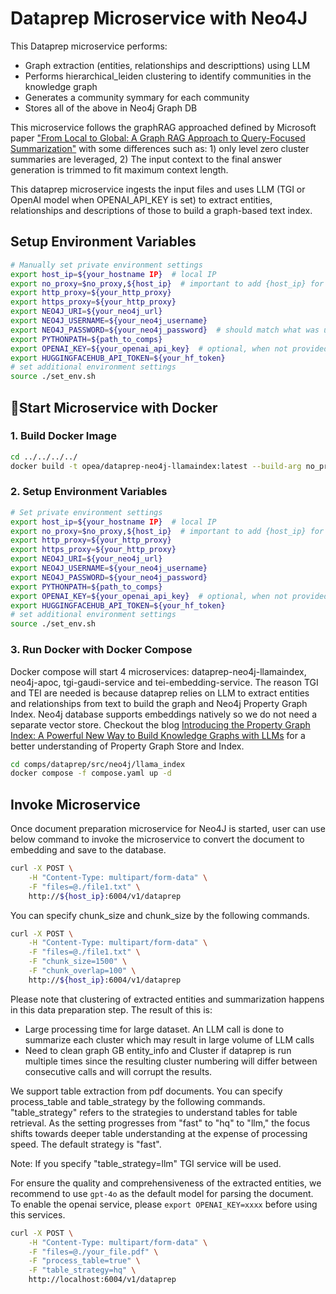 # Dataprep Microservice with Neo4J

This Dataprep microservice performs:

- Graph extraction (entities, relationships and descripttions) using LLM
- Performs hierarchical_leiden clustering to identify communities in the knowledge graph
- Generates a community symmary for each community
- Stores all of the above in Neo4j Graph DB

This microservice follows the graphRAG approached defined by Microsoft paper ["From Local to Global: A Graph RAG Approach to Query-Focused Summarization"](https://www.microsoft.com/en-us/research/publication/from-local-to-global-a-graph-rag-approach-to-query-focused-summarization/) with some differences such as: 1) only level zero cluster summaries are leveraged, 2) The input context to the final answer generation is trimmed to fit maximum context length.

This dataprep microservice ingests the input files and uses LLM (TGI or OpenAI model when OPENAI_API_KEY is set) to extract entities, relationships and descriptions of those to build a graph-based text index.

## Setup Environment Variables

```bash
# Manually set private environment settings
export host_ip=${your_hostname IP}  # local IP
export no_proxy=$no_proxy,${host_ip}  # important to add {host_ip} for containers communication
export http_proxy=${your_http_proxy}
export https_proxy=${your_http_proxy}
export NEO4J_URI=${your_neo4j_url}
export NEO4J_USERNAME=${your_neo4j_username}
export NEO4J_PASSWORD=${your_neo4j_password}  # should match what was used in NEO4J_AUTH when running the neo4j-apoc
export PYTHONPATH=${path_to_comps}
export OPENAI_KEY=${your_openai_api_key}  # optional, when not provided will use smaller models TGI/TEI
export HUGGINGFACEHUB_API_TOKEN=${your_hf_token}
# set additional environment settings
source ./set_env.sh
```

## 🚀Start Microservice with Docker

### 1. Build Docker Image

```bash
cd ../../../../
docker build -t opea/dataprep-neo4j-llamaindex:latest --build-arg no_proxy=$no_proxy --build-arg https_proxy=$https_proxy --build-arg http_proxy=$http_proxy -f comps/dataprep/src/neo4j/llama_index/Dockerfile .
```

### 2. Setup Environment Variables

```bash
# Set private environment settings
export host_ip=${your_hostname IP}  # local IP
export no_proxy=$no_proxy,${host_ip}  # important to add {host_ip} for containers communication
export http_proxy=${your_http_proxy}
export https_proxy=${your_http_proxy}
export NEO4J_URI=${your_neo4j_url}
export NEO4J_USERNAME=${your_neo4j_username}
export NEO4J_PASSWORD=${your_neo4j_password}
export PYTHONPATH=${path_to_comps}
export OPENAI_KEY=${your_openai_api_key}  # optional, when not provided will use smaller models TGI/TEI
export HUGGINGFACEHUB_API_TOKEN=${your_hf_token}
# set additional environment settings
source ./set_env.sh
```

### 3. Run Docker with Docker Compose

Docker compose will start 4 microservices: dataprep-neo4j-llamaindex, neo4j-apoc, tgi-gaudi-service and tei-embedding-service. The reason TGI and TEI are needed is because dataprep relies on LLM to extract entities and relationships from text to build the graph and Neo4j Property Graph Index. Neo4j database supports embeddings natively so we do not need a separate vector store. Checkout the blog [Introducing the Property Graph Index: A Powerful New Way to Build Knowledge Graphs with LLMs](https://www.llamaindex.ai/blog/introducing-the-property-graph-index-a-powerful-new-way-to-build-knowledge-graphs-with-llms) for a better understanding of Property Graph Store and Index.

```bash
cd comps/dataprep/src/neo4j/llama_index
docker compose -f compose.yaml up -d
```

## Invoke Microservice

Once document preparation microservice for Neo4J is started, user can use below command to invoke the microservice to convert the document to embedding and save to the database.

```bash
curl -X POST \
    -H "Content-Type: multipart/form-data" \
    -F "files=@./file1.txt" \
    http://${host_ip}:6004/v1/dataprep
```

You can specify chunk_size and chunk_size by the following commands.

```bash
curl -X POST \
    -H "Content-Type: multipart/form-data" \
    -F "files=@./file1.txt" \
    -F "chunk_size=1500" \
    -F "chunk_overlap=100" \
    http://${host_ip}:6004/v1/dataprep
```

Please note that clustering of extracted entities and summarization happens in this data preparation step. The result of this is:

- Large processing time for large dataset. An LLM call is done to summarize each cluster which may result in large volume of LLM calls
- Need to clean graph GB entity_info and Cluster if dataprep is run multiple times since the resulting cluster numbering will differ between consecutive calls and will corrupt the results.

We support table extraction from pdf documents. You can specify process_table and table_strategy by the following commands. "table_strategy" refers to the strategies to understand tables for table retrieval. As the setting progresses from "fast" to "hq" to "llm," the focus shifts towards deeper table understanding at the expense of processing speed. The default strategy is "fast".

Note: If you specify "table_strategy=llm" TGI service will be used.

For ensure the quality and comprehensiveness of the extracted entities, we recommend to use `gpt-4o` as the default model for parsing the document. To enable the openai service, please `export OPENAI_KEY=xxxx` before using this services.

```bash
curl -X POST \
    -H "Content-Type: multipart/form-data" \
    -F "files=@./your_file.pdf" \
    -F "process_table=true" \
    -F "table_strategy=hq" \
    http://localhost:6004/v1/dataprep
```

